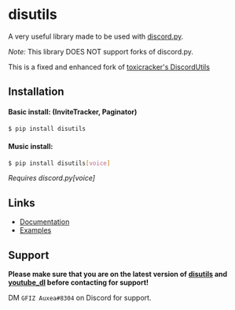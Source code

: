 # disutils

A very useful library made to be used with [discord.py](https://pypi.org/project/discord.py/).

*Note:* This library DOES NOT support forks of discord.py. 

This is a fixed and enhanced fork of [toxicracker's DiscordUtils](https://github.com/toxicrecker/DiscordUtils)

## Installation

#### Basic install: (InviteTracker, Paginator)

```sh
$ pip install disutils
```

#### Music install:

```sh
$ pip install disutils[voice]
```

_Requires discord.py[voice]_

## Links

- [Documentation](https://pintermor9.github.io/disutils/)
- [Examples](https://github.com/pintermor9/disutils/tree/master/examples)

## Support

**Please make sure that you are on the latest version of [disutils](https://github.com/pintermor9/disutils) and [youtube_dl](https://pypi.org/project/youtube_dl) before contacting for support!**

DM `GFIZ Auxea#8304` on Discord for support.
